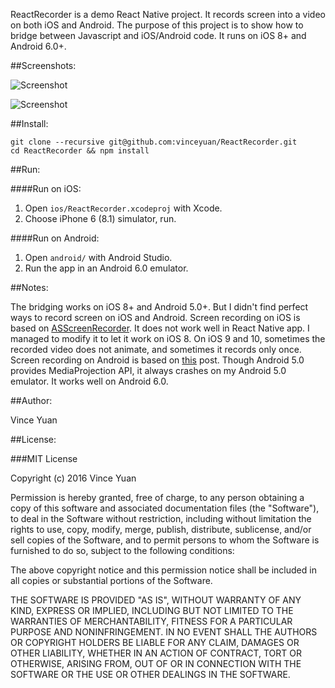 ReactRecorder is a demo React Native project. It records screen into a video on both iOS and Android. The purpose of this project is to show how to bridge between Javascript and iOS/Android code. It runs on iOS 8+ and Android 6.0+.

##Screenshots:

![Screenshot](https://github.com/vinceyuan/ReactRecorder/raw/master/ReactRecorder-iOS.gif)

![Screenshot](https://github.com/vinceyuan/ReactRecorder/raw/master/ReactRecorder-Android.gif)

##Install:

```
git clone --recursive git@github.com:vinceyuan/ReactRecorder.git
cd ReactRecorder && npm install
```

##Run:

####Run on iOS:

1. Open `ios/ReactRecorder.xcodeproj` with Xcode.
2. Choose iPhone 6 (8.1) simulator, run.

####Run on Android:

1. Open `android/` with Android Studio.
2. Run the app in an Android 6.0 emulator.

##Notes:

The bridging works on iOS 8+ and Android 5.0+. But I didn't find perfect ways to record screen on iOS and Android. Screen recording on iOS is based on [ASScreenRecorder](https://github.com/alskipp/ASScreenRecorder). It does not work well in React Native app. I managed to modify it to let it work on iOS 8. On iOS 9 and 10, sometimes the recorded video does not animate, and sometimes it records only once. Screen recording on Android is based on [this](http://www.truiton.com/2015/05/capture-record-android-screen-using-mediaprojection-apis/) post. Though Android 5.0 provides MediaProjection API, it always crashes on my Android 5.0 emulator. It works well on Android 6.0.

##Author:

Vince Yuan

##License:

###MIT License

Copyright (c) 2016 Vince Yuan

Permission is hereby granted, free of charge, to any person obtaining a copy
of this software and associated documentation files (the "Software"), to deal
in the Software without restriction, including without limitation the rights
to use, copy, modify, merge, publish, distribute, sublicense, and/or sell
copies of the Software, and to permit persons to whom the Software is
furnished to do so, subject to the following conditions:

The above copyright notice and this permission notice shall be included in
all copies or substantial portions of the Software.

THE SOFTWARE IS PROVIDED "AS IS", WITHOUT WARRANTY OF ANY KIND, EXPRESS OR
IMPLIED, INCLUDING BUT NOT LIMITED TO THE WARRANTIES OF MERCHANTABILITY,
FITNESS FOR A PARTICULAR PURPOSE AND NONINFRINGEMENT. IN NO EVENT SHALL THE
AUTHORS OR COPYRIGHT HOLDERS BE LIABLE FOR ANY CLAIM, DAMAGES OR OTHER
LIABILITY, WHETHER IN AN ACTION OF CONTRACT, TORT OR OTHERWISE, ARISING FROM,
OUT OF OR IN CONNECTION WITH THE SOFTWARE OR THE USE OR OTHER DEALINGS IN
THE SOFTWARE.
